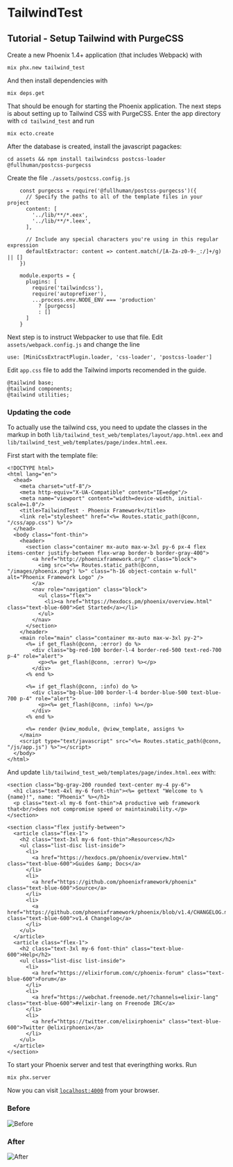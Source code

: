 # TailwindTest


## Tutorial - Setup Tailwind with PurgeCSS

Create a new Phoenix 1.4+ application (that includes Webpack) with

    mix phx.new tailwind_test
    
And then install dependencies with
   
    mix deps.get

That should be enough for starting the Phoenix application. The next steps is about setting up to Tailwind CSS with PurgeCSS. Enter the app directory with `cd tailwind_test` and run

    mix ecto.create

After the database is created, install the javascript pagackes:

    cd assets && npm install tailwindcss postcss-loader @fullhuman/postcss-purgecss
    
Create the file `./assets/postcss.config.js`
	
	    const purgecss = require('@fullhuman/postcss-purgecss')({
	      // Specify the paths to all of the template files in your project
	      content: [
	        '../lib/**/*.eex',
	        '../lib/**/*.leex',
	      ],
	
	      // Include any special characters you're using in this regular expression
	      defaultExtractor: content => content.match(/[A-Za-z0-9-_:/]+/g) || []
	    })
	
	    module.exports = {
	      plugins: [
	        require('tailwindcss'),
	        require('autoprefixer'),
	        ...process.env.NODE_ENV === 'production'
	          ? [purgecss]
	          : []
	      ]
	    }
    
Next step is to instruct Webpacker to use that file. Edit `assets/webpack.config.js` and change the line

    use: [MiniCssExtractPlugin.loader, 'css-loader', 'postcss-loader']


    
Edit `app.css` file to add the Tailwind imports recomended in the guide. 

    @tailwind base;
    @tailwind components;
    @tailwind utilities;

### Updating the code

To actually use the tailwind css, you need to update the classes in the markup in both `lib/tailwind_test_web/templates/layout/app.html.eex` and `lib/tailwind_test_web/templates/page/index.html.eex`. 

First start with the template file:

	<!DOCTYPE html>
	<html lang="en">
	  <head>
	    <meta charset="utf-8"/>
	    <meta http-equiv="X-UA-Compatible" content="IE=edge"/>
	    <meta name="viewport" content="width=device-width, initial-scale=1.0"/>
	    <title>TailwindTest · Phoenix Framework</title>
	    <link rel="stylesheet" href="<%= Routes.static_path(@conn, "/css/app.css") %>"/>
	  </head>
	  <body class="font-thin">
	    <header>
	      <section class="container mx-auto max-w-3xl py-6 px-4 flex items-center justify-between flex-wrap border-b border-gray-400">
	        <a href="http://phoenixframework.org/" class="block">
	          <img src="<%= Routes.static_path(@conn, "/images/phoenix.png") %>" class="h-16 object-contain w-full" alt="Phoenix Framework Logo" />
	        </a>
	        <nav role="navigation" class="block">
	          <ul class="flex">
	            <li><a href="https://hexdocs.pm/phoenix/overview.html" class="text-blue-600">Get Started</a></li>
	          </ul>
	        </nav>
	      </section>
	    </header>
	    <main role="main" class="container mx-auto max-w-3xl py-2">
	      <%= if get_flash(@conn, :error) do %>
	        <div class="bg-red-100 border-l-4 border-red-500 text-red-700 p-4" role="alert">
	          <p><%= get_flash(@conn, :error) %></p>
	        </div>
	      <% end %>
	
	      <%= if get_flash(@conn, :info) do %>
	        <div class="bg-blue-100 border-l-4 border-blue-500 text-blue-700 p-4" role="alert">
	          <p><%= get_flash(@conn, :info) %></p>
	        </div>
	      <% end %>
	
	      <%= render @view_module, @view_template, assigns %>
	    </main>
	    <script type="text/javascript" src="<%= Routes.static_path(@conn, "/js/app.js") %>"></script>
	  </body>
	</html>


And update `lib/tailwind_test_web/templates/page/index.html.eex` with:

	<section class="bg-gray-200 rounded text-center my-4 py-6">
	  <h1 class="text-4xl my-6 font-thin"><%= gettext "Welcome to %{name}!", name: "Phoenix" %></h1>
	  <p class="text-xl my-6 font-thin">A productive web framework that<br/>does not compromise speed or maintainability.</p>
	</section>
	
	<section class="flex justify-between">
	  <article class="flex-1">
	    <h2 class="text-3xl my-6 font-thin">Resources</h2>
	    <ul class="list-disc list-inside">
	      <li>
	        <a href="https://hexdocs.pm/phoenix/overview.html" class="text-blue-600">Guides &amp; Docs</a>
	      </li>
	      <li>
	        <a href="https://github.com/phoenixframework/phoenix" class="text-blue-600">Source</a>
	      </li>
	      <li>
	        <a href="https://github.com/phoenixframework/phoenix/blob/v1.4/CHANGELOG.md" class="text-blue-600">v1.4 Changelog</a>
	      </li>
	    </ul>
	  </article>
	  <article class="flex-1">
	    <h2 class="text-3xl my-6 font-thin" class="text-blue-600">Help</h2>
	    <ul class="list-disc list-inside">
	      <li>
	        <a href="https://elixirforum.com/c/phoenix-forum" class="text-blue-600">Forum</a>
	      </li>
	      <li>
	        <a href="https://webchat.freenode.net/?channels=elixir-lang" class="text-blue-600">#elixir-lang on Freenode IRC</a>
	      </li>
	      <li>
	        <a href="https://twitter.com/elixirphoenix" class="text-blue-600">Twitter @elixirphoenix</a>
	      </li>
	    </ul>
	  </article>
	</section>


To start your Phoenix server and test that everingthing works. Run

    mix phx.server

Now you can visit [`localhost:4000`](http://localhost:4000) from your browser.


### Before
![Before](https://res.cloudinary.com/dwvh1fhcg/image/upload/v1559077419/articles/tailwind_test_before.png)

### After
![After](https://res.cloudinary.com/dwvh1fhcg/image/upload/v1559078018/articles/tailwind_test_after.png?a=1)



